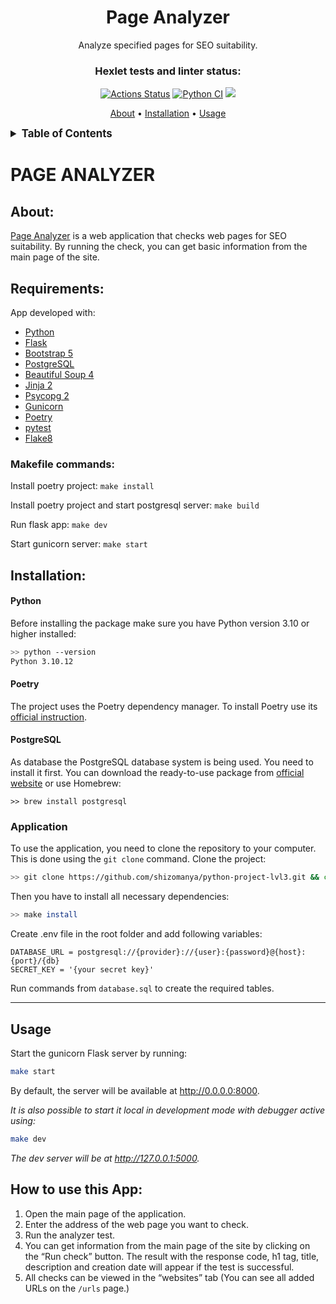 <div align="center">
<h1>Page Analyzer</h1>

<p>
Analyze specified pages for SEO suitability.
</p>

### Hexlet tests and linter status:
[![Actions Status](https://github.com/shizomanya/python-project-83/actions/workflows/hexlet-check.yml/badge.svg)](https://github.com/shizomanya/python-project-83/actions)
[![Python CI](https://github.com/shizomanya/python-project-lvl3/actions/workflows/ci.yml/badge.svg)](https://github.com/shizomanya/python-project-lvl3/actions/workflows/ci.yml)
<a href="https://codeclimate.com/github/shizomanya/python-project-lvl3/maintainability"><img src="https://api.codeclimate.com/v1/badges/fc423b38c73510c221a2/maintainability" /></a>

<p>
<a href="#about">About</a> •
<a href="#installation">Installation</a> •
<a href="#usage">Usage</a> 
</p>
</div>

<details><summary style="font-size:larger;"><b>Table of Contents</b></summary>

- [PAGE ANALYZER](#page-analyzer)
  - [About:](#about)
  - [Requirements:](#requirements)
    - [Makefile commands:](#makefile-commands)
  - [Installation:](#installation)
      - [Python](#python)
      - [Poetry](#poetry)
      - [PostgreSQL](#postgresql)
    - [Application](#application)
  - [Usage](#usage)
  - [How to use this App:](#how-to-use-this-app)

</details>

# PAGE ANALYZER
## About:
[Page Analyzer](https://python-project-lvl3-morl.onrender.com) is a web application that checks web pages for SEO suitability. By running the check, you can get basic information from the main page of the site.

## Requirements:
App developed with:
* [Python](https://www.python.org/)
* [Flask](https://flask.palletsprojects.com/en/2.2.x/)
* [Bootstrap 5](https://getbootstrap.com/)
* [PostgreSQL](https://www.postgresql.org/)
* [Beautiful Soup 4](https://www.crummy.com/software/BeautifulSoup/)
* [Jinja 2](https://palletsprojects.com/p/jinja/)
* [Psycopg 2](https://www.psycopg.org/)
* [Gunicorn](https://gunicorn.org/)
* [Poetry](https://python-poetry.org/)
* [pytest](https://docs.pytest.org/en/7.2.x/)
* [Flake8](https://flake8.pycqa.org/en/latest/)

### Makefile commands:
Install poetry project: ```make install```

Install poetry project and start postgresql server: ```make build```

Run flask app: ```make dev```

Start gunicorn server: ```make start```

## Installation:

#### Python

Before installing the package make sure you have Python version 3.10 or higher installed:

```bash
>> python --version
Python 3.10.12
```

#### Poetry

The project uses the Poetry dependency manager. To install Poetry use its [official instruction](https://python-poetry.org/docs/#installation).

#### PostgreSQL

As database the PostgreSQL database system is being used. You need to install it first. You can download the ready-to-use package from [official website](https://www.postgresql.org/download/) or use Homebrew:
```shell
>> brew install postgresql
```
### Application

To use the application, you need to clone the repository to your computer. This is done using the `git clone` command. Clone the project:

```bash
>> git clone https://github.com/shizomanya/python-project-lvl3.git && cd python-project-lvl3
```

Then you have to install all necessary dependencies:

```bash
>> make install
```

Create .env file in the root folder and add following variables:
```
DATABASE_URL = postgresql://{provider}://{user}:{password}@{host}:{port}/{db}
SECRET_KEY = '{your secret key}'
```
Run commands from `database.sql` to create the required tables.

---
## Usage

Start the gunicorn Flask server by running:
```bash
make start
```
By default, the server will be available at http://0.0.0.0:8000. 

_It is also possible to start it local in development mode with debugger active using:_
```bash
make dev
```
_The dev server will be at http://127.0.0.1:5000._

## How to use this App:
1. Open the main page of the application.
2. Enter the address of the web page you want to check.
3. Run the analyzer test.
4. You can get information from the main page of the site by clicking on the “Run check” button. The result with the response code, h1 tag, title, description and creation date will appear if the test is successful.
5. All checks can be viewed in the “websites” tab (You can see all added URLs on the `/urls` page.)